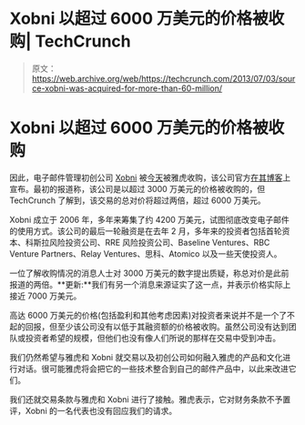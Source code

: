 # Xobni 以超过 6000 万美元的价格被收购| TechCrunch

> 原文：<https://web.archive.org/web/https://techcrunch.com/2013/07/03/source-xobni-was-acquired-for-more-than-60-million/>

# Xobni 以超过 6000 万美元的价格被收购

因此，电子邮件管理初创公司 [Xobni](https://web.archive.org/web/20230315190158/https://www.xobni.com/) 被[今天](https://web.archive.org/web/20230315190158/http://www.techmeme.com/130703/p33#a130703p33)被雅虎收购，该公司官方[在其博客](https://web.archive.org/web/20230315190158/http://blog.xobni.com/day/2013/07/3/)上宣布。最初的报道称，该公司是以超过 3000 万美元的价格被收购的，但 TechCrunch 了解到，该交易的总对价将超过两倍，超过 6000 万美元。

Xobni 成立于 2006 年，多年来筹集了约 4200 万美元，试图彻底改变电子邮件的使用方式。该公司的最后一轮融资是在去年 2 月，多年来的投资者包括首轮资本、科斯拉风险投资公司、RRE 风险投资公司、Baseline Ventures、RBC Venture Partners、Relay Ventures、思科、Atomico 以及一些天使投资人。

一位了解收购情况的消息人士对 3000 万美元的数字提出质疑，称总对价是此前报道的两倍。**更新:**我们有另一个消息来源证实了这一点，并表示价格实际上接近 7000 万美元。

高达 6000 万美元的价格(包括盈利和其他考虑因素)对投资者来说并不是一个了不起的回报，但至少该公司没有以低于其融资额的价格被收购。虽然公司没有达到团队或投资者希望的规模，但他们也没有像人们所说的那样在交易中受到冲击。

我们仍然希望与雅虎和 Xobni 就交易以及初创公司如何融入雅虎的产品和文化进行对话。很可能雅虎将会把它的一些技术整合到自己的邮件产品中，以此来改进它们。

我们还就交易条款与雅虎和 Xobni 进行了接触。雅虎表示，它对财务条款不予置评，Xobni 的一名代表也没有回应我们的请求。
